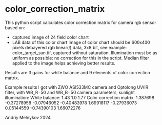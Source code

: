 # color_correction_matrix
This python script calculates color correction matrix for camera rgb sensor based on:
 - captured image of 24 field color chart
 - LAB data of this color chart
Image of color chart should be 600x400 pixels debayered rgb linear(!) data, 3x8 bit, see example: color_target_sun.tif, captured without saturation.
Illumination must be as uniform as possible: no correction for this in the script.
Median filter applied to the image helps achieving better results.

Results are 3 gains for white balance and 9 elements of color correction matrix.

Example results I got with ZWO ASI533MC camera and Optolong UV/IR filter, with WB_R=50 and WB_B=50 camera parameters, sunlight illumination:
White balance:
1.43 1.0 1.77
Color correction matrix:
1.387698    -0.37278958 -0.07946052
-0.40483978  1.69918117 -0.27936073
 0.05144559 -0.74390103  1.66072276

Andriy Melnykov 2024

